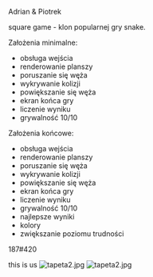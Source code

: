 Adrian & Piotrek

square game - klon popularnej gry snake.

Założenia minimalne:

- obsługa wejścia
- renderowanie planszy
- poruszanie się węża
- wykrywanie kolizji
- powiększanie się węża
- ekran końca gry
- liczenie wyniku
- grywalność 10/10

Założenia końcowe:

- obsługa wejścia
- renderowanie planszy
- poruszanie się węża
- wykrywanie kolizji
- powiększanie się węża
- ekran końca gry
- liczenie wyniku
- grywalność 10/10
- najlepsze wyniki
- kolory
- zwiększanie poziomu trudności

187#420

this is us
![tapeta2.jpg](https://bitbucket.org/repo/y6pGeX/images/2381536142-tapeta2.jpg)
![tapeta2.jpg](http://l3.yimg.com/bt/api/res/1.2/8ri7S8umMOE87sfu6DuNng--/YXBwaWQ9eW5ld3NfbGVnbztmaT1maWxsO2g9Mzc3O2lsPXBsYW5lO3B4b2ZmPTUwO3B5b2ZmPTA7cT03NTt3PTY3MA--/http://media.zenfs.com/en_us/News/afp.com/Part-PAR-Par8325107-1-1-0.jpg)
